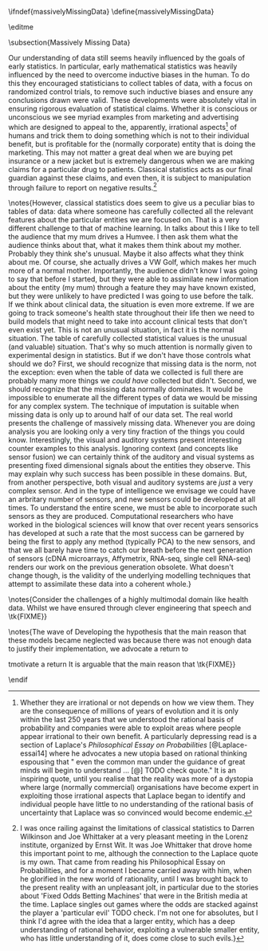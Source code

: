 
\ifndef{massivelyMissingData}
\define{massivelyMissingData}


\editme

\subsection{Massively Missing Data}

Our understanding of data still seems heavily influenced by the goals of
early statistics. In particular, early mathematical statistics was
heavily influenced by the need to overcome inductive biases in the
human. To do this they encouraged statisticians to collect tables of
data, with a focus on randomized control trials, to remove such
inductive biases and ensure any conclusions drawn were valid. These
developments were absolutely vital in ensuring rigorous evaluation of
statistical claims. Whether it is conscious or unconscious we see myriad
examples from marketing and advertising which are designed to appeal
to the, apparently, irrational aspects[^irrational] of humans and
trick them to doing something which is not to their individual
benefit, but is profitable for the (normally corporate) entity that is
doing the marketing. This may not matter a great deal when we are
buying pet insurance or a new jacket but is extremely dangerous when
we are making claims for a particular drug to patients.  Classical
statistics acts as our final guardian against these claims, and even
then, it is subject to manipulation through failure to report on
negative results.[^results]

[^irrational]: Whether they are
irrational or not depends on how we view them. They are the consequence
of millions of years of evolution and it is only within the last 250
years that we understood the rational basis of probability and companies
were able to exploit areas where people appear irrational to their own
benefit. A particularly depressing read is a section of Laplace's
*Philosophical Essay on Probabilities* [@Laplace-essai14] where he advocates a new
utopia based on rational thinking espousing that " even the common man under the guidance of great minds will begin to
 understand ... [@] TODO check quote." It is an inspiring quote, until you realise that the reality was more of
a dystopia where large (normally commercial) organisations have become
expert in exploiting those irrational aspects that Laplace began to
identify and individual people have little to no understanding of the
rational basis of uncertainty that Laplace was so convinced would become
endemic. 

[^results]: I was once railing against the limitations of classical
statistics to Darren Wilkinson and Joe Whittaker at a very pleasant
meeting in the Lorenz institute, organized by Ernst Wit. It was Joe
Whittaker that drove home this important point to me, although the
connection to the Laplace quote is my own. That came from reading his
Philosophical Essay on Probabilities, and for a moment I became
carried away with him, when he glorified in the new world of
rationality, until I was brought back to the present reality with an
unpleasant jolt, in particular due to the stories about 'Fixed Odds
Betting Machines' that were in the British media at the time. Laplace
singles out games where the odds are stacked against the player a
'particular evil' TODO check. I'm not one for absolutes, but I think
I'd agree with the idea that a larger entity, which has a deep
understanding of rational behavior, exploiting a vulnerable smaller
entity, who has little understanding of it, does come close to such
evils.}

\notes{However, classical statistics does seem to give us a peculiar
bias to tables of data: data where someone has carefully collected all
the relevant features about the particular entities we are focused
on. That is a very different challenge to that of machine learning. In
talks about this I like to tell the audience that my mum drives a
Humvee. I then ask them what the audience thinks about that, what it
makes them think about my mother.  Probably they think she's
unusual. Maybe it also affects what they think about me. Of course,
she actually drives a VW Golf, which makes her much more of a normal
mother. Importantly, the audience didn't know I was going to say that
before I started, but they were able to assimilate new information
about the entity (my mum) through a feature they may have known
existed, but they were unlikely to have predicted I was going to use
before the talk. If we think about clinical data, the situation is
even more extreme. If we are going to track someone's health state
throughout their life then we need to build models that might need to
take into account clinical tests that don't even exist yet. This is
not an unusual situation, in fact it is the normal situation. The
table of carefully collected statistical values is the unusual (and
valuable) situation. That's why so much attention is normally given to
experimental design in statistics. But if we don't have those controls
what should we do? First, we should recognize that missing data is the
norm, not the exception: even when the table of data we collected is
full there are probably many more things we *could have* collected but
didn't. Second, we should recognize that the missing data normally
dominates. It would be impossible to enumerate all the different types
of data we would be missing for any complex system. The technique of
imputation is suitable when missing data is only up to around half of
our data set. The real world presents the challenge of massively
missing data. Whenever you are doing analysis you are looking only a
very tiny fraction of the things you could know. Interestingly, the
visual and auditory systems present interesting counter examples to
this analysis. Ignoring context (and concepts like sensor fusion) we
can certainly think of the auditory and visual systems as presenting
fixed dimensional signals about the entities they observe. This may
explain why such success has been possible in these domains. But, from
another perspective, both visual and auditory systems are *just* a
very complex sensor. And in the type of intelligence we envisage we
could have an arbritary number of sensors, and new sensors could be
developed at all times. To understand the entire scene, we must be able
to incorporate such sensors as they are produced. Computational
researchers who have worked in the biological sciences will know that
over recent years sensorics has developed at such a rate that the most
success can be garnered by being the first to apply any method
(typically PCA) to the new sensors, and that we all barely have
time to catch our breath before the next generation of sensors (cDNA microarrays, Affymetrix, RNA-seq, single cell RNA-seq) renders our work on the previous generation obsolete. What doesn't
change though, is the validity of the underlying modelling techniques
that attempt to assimilate these data into a coherent whole.}

\notes{Consider the challenges of a highly multimodal domain like health data.
Whilst we have ensured through clever engineering that speech and \tk{FIXME}}

\notes{The wave of Developing the hypothesis that the main reason that these
models became neglected was because there was not enough data to justify
their implementation, we advocate a return to 

tmotivate a return It is
arguable that the main reason that \tk{FIXME}}

\endif
